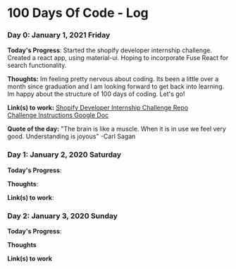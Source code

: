 # 100 Days Of Code - Log


### Day 0: January 1, 2021 Friday

**Today's Progress**: Started the shopify developer internship challenge. Created a react app, using material-ui. Hoping to incorporate Fuse React for search functionality.

**Thoughts:** Im feeling pretty nervous about coding. Its been a little over a month since graduation and I am looking forward to get back into learning. Im happy about the structure of 100 days of coding. Let's go!

**Link(s) to work:** [Shopify Developer Internship Challenge Repo](https://github.com/kbnewlon/shopify-developer-intern-challenge)
<br>
[Challenge Instructions Google Doc](https://docs.google.com/document/d/1ZKRywXQLZWOqVOHC4JkF3LqdpO3Llpfk_CkZPR8bjak/edit)

**Quote of the day:** "The brain is like a muscle. When it is in use we feel very good. Understanding is joyous" -Carl Sagan

### Day 1: January 2, 2020 Saturday

**Today's Progress**: 

**Thoughts**: 

**Link(s) to work**: []()


### Day 2: January 3, 2020 Sunday

**Today's Progress**: 

**Thoughts** 

**Link(s) to work**